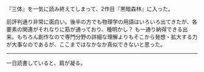 『三体』を一気に読み終えてしまって、2作目『黒暗森林』に入った。

前評判通り非常に面白い。後半の方でも物理学の用語はいろいろ出てきたが、各要素の関連がそれなりに筋が通っており、種明かし？ も一通り納得できる出来。もちろん創作なので専門分野の詳細な理解よりもそこから発想・拡大する力が大事なのであるが、ここまではなかなか真似できないと思った。

---

一日読書していると、肩が凝る。
